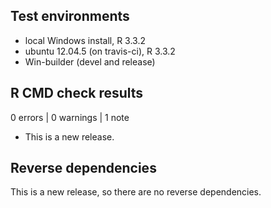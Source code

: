 ## Test environments
* local Windows install, R 3.3.2
* ubuntu 12.04.5 (on travis-ci), R 3.3.2
* Win-builder (devel and release)

## R CMD check results

0 errors | 0 warnings | 1 note

* This is a new release.

## Reverse dependencies

This is a new release, so there are no reverse dependencies.
